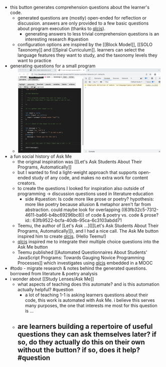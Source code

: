 - this button generates comprehension questions about the learner's code.
	- generated questions are (mostly) open-ended for reflection or discussion. answers are only provided to a few basic questions about program execution (thanks to [qlcjs](https://github.com/teemulehtinen/qlcjs)).
		- generating answers to less trivial comprehension questions is an interesting research #question
	- configuration options are inspired by the [[Block Model]], [[SOLO Taxonomy]] and [[Spiral Curriculum]].  learners can select the language features they want to study, and the taxonomy levels they want to practice
- generating questions for a small program
	- ![study-lenses-ask-me.gif](../assets/study-lenses-ask-me_1677434118772_0.gif)
- a fun social history of Ask Me
	- the original inspiration was [[Let's Ask Students About Their Programs, Automatically]]
	- but I wanted to find a light-weight approach that supports open-ended study of any code, and makes no extra work for content creators.
	- to create the questions I looked for inspiration also outside of programming -> discussion questions used in literature education
		- side #question: Is code more like prose or poetry?  hypothesis: more like poetry because allusion & metaphor aren't far from abstraction.  could maybe look for overlapping ((63fb32c5-7312-4611-ba66-b4bc69296bc8)) of code & poetry vs. code & prose?
		  id:: 63fb9522-bcfa-40db-95ca-6c3103abdd71
	- Teemu, the author of [Let's Ask ...]([[Let's Ask Students About Their Programs, Automatically]]), and I had a nice call. The Ask Me button inspired him to create [qlcjs](https://github.com/teemulehtinen/qlcjs). (Hello Teemu!)
	- [qlcjs](https://github.com/teemulehtinen/qlcjs) inspired me to integrate their multiple choice questions into the Ask Me button
	- Teemu published [[Automated Questionnaires About Students' JavaScript Programs: Towards Gauging Novice Programming Processes]] which investigates using [qlcjs](https://github.com/teemulehtinen/qlcjs) embedded in a MOOC
- #todo - migrate research & notes behind the generated questions. borrowed from literature & poetry analysis
- i wonder about [[Study Lenses/Ask Me]]
	- what aspects of teaching does this automate? and is this automation actually helpful? #question
		- a lot of teaching 1-1 is asking learners questions about their code, this work is automated with Ask Me.  i believe this serves many purposes, the one that interests me most for this question is ...
	- are learners building a repertoire of useful questions they can ask themselves later? if so, do they actually do this on their own without the button? if so, does it help? #question
		-